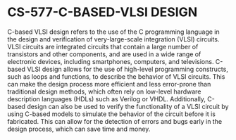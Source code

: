 # CS-577-C-BASED-VLSI DESIGN

C-based VLSI design refers to the use of the C programming language in the design and verification of very-large-scale integration (VLSI) circuits. VLSI circuits are integrated circuits that contain a large number of transistors and other components, and are used in a wide range of electronic devices, including smartphones, computers, and televisions. C-based VLSI design allows for the use of high-level programming constructs, such as loops and functions, to describe the behavior of VLSI circuits. This can make the design process more efficient and less error-prone than traditional design methods, which often rely on low-level hardware description languages (HDLs) such as Verilog or VHDL. Additionally, C-based design can also be used to verify the functionality of a VLSI circuit by using C-based models to simulate the behavior of the circuit before it is fabricated. This can allow for the detection of errors and bugs early in the design process, which can save time and money.
